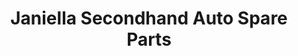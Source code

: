 ---
title: "Janiella Secondhand Auto Spare Parts"
url: /davao-city/janiella-secondhand-auto-spare-parts/
shop: Autoteile
---